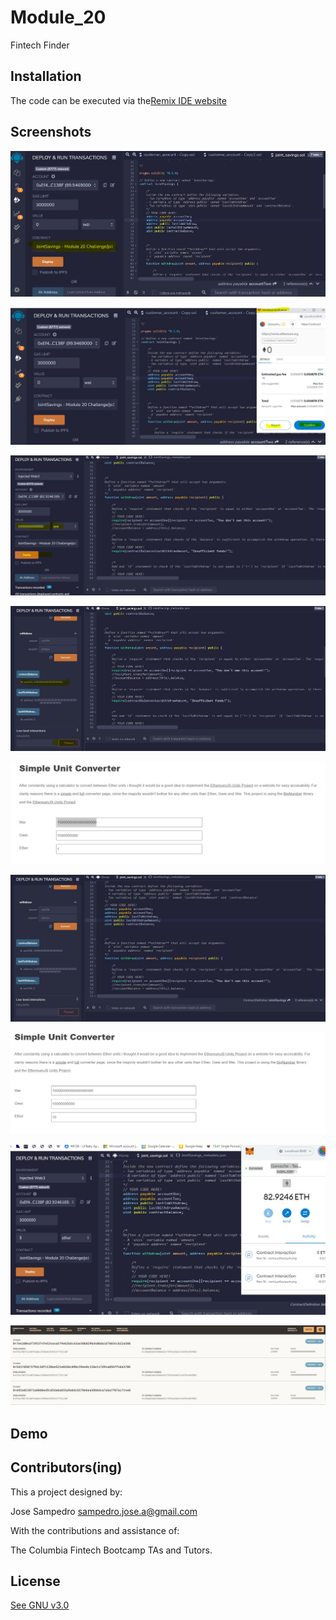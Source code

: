 # Module_20

  Fintech Finder


## Installation

The code can be executed via the[Remix IDE website ](https://remix.ethereum.org/#optimize=false&runs=200&evmVersion=null&version=soljson-v0.8.7+commit.e28d00a7.js)


## Screenshots

![FrontEnd](/Images/contract_name_deploy.JPG)

![Transactions_detail](/Images/deploy_metamask_Ganacheacc.JPG)

![Transactions_detail](/Images/TRANS1A.JPG)

![Transactions_detail](/Images/TRANS1B.JPG)

![Transactions_detail](/Images/TRANS1C.JPG)

![Transactions_detail](/Images/TRANS2B.JPG)

![Transactions_detail](/Images/TRANS2C.JPG)

![Transactions_detail](/Images/TRANS3A.JPG)

![Transactions_detail](/Images/Ganache_TX.JPG)

## Demo







## Contributors(ing)
This a project designed by:

Jose Sampedro
sampedro.jose.a@gmail.com

With the contributions and assistance of:

The Columbia Fintech Bootcamp TAs and Tutors.

## License

[See GNU v3.0](https://github.com/IJASI/Challenge-3/blob/491335d4123fae396530363cb79be7070e049796/LICENSE)





